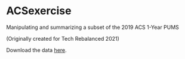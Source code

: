 # ACSexercise
Manipulating and summarizing a subset of the 2019 ACS 1-Year PUMS

(Originally created for Tech Rebalanced 2021)

Download the data [here](https://ceprdata.org/wp-content/acs/data/cepr_acs_2019_dmv.csv.zip).
